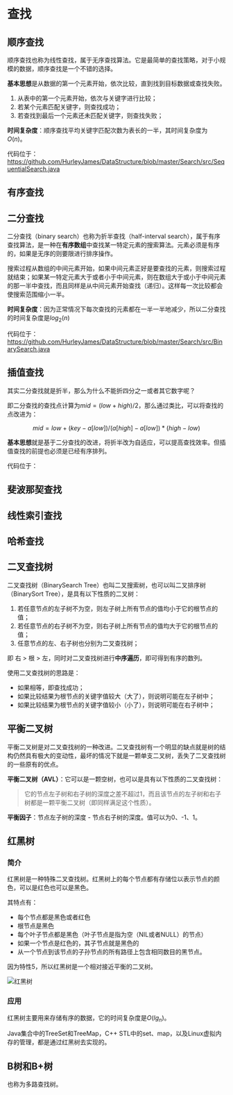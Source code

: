 # 查找

## 顺序查找

顺序查找也称为线性查找，属于无序查找算法。它是最简单的查找策略，对于小规模的数据，顺序查找是一个不错的选择。

**基本思想**是从数据的第一个元素开始，依次比较，直到找到目标数据或查找失败。

1. 从表中的第一个元素开始，依次与关键字进行比较；
2. 若某个元素匹配关键字，则查找成功；
3. 若查找到最后一个元素还未匹配关键字，则查找失败；

**时间复杂度**：顺序查找平均关键字匹配次数为表长的一半，其时间复杂度为$O(n)$。

代码位于：https://github.com/HurleyJames/DataStructure/blob/master/Search/src/SequentialSearch.java

## 有序查找

## 二分查找

二分查找（binary search）也称为折半查找（half-interval search），属于有序查找算法，是一种在**有序数组**中查找某一特定元素的搜索算法。元素必须是有序的，如果是无序的则要限进行排序操作。

搜索过程从数组的中间元素开始，如果中间元素正好是要查找的元素，则搜索过程就结束；如果某一特定元素大于或者小于中间元素，则在数组大于或小于中间元素的那一半中查找，而且同样是从中间元素开始查找（递归）。这样每一次比较都会使搜索范围缩小一半。

**时间复杂度**：因为正常情况下每次查找的元素都在一半一半地减少，所以二分查找的时间复杂度是$log_2(n)$

代码位于：https://github.com/HurleyJames/DataStructure/blob/master/Search/src/BinarySearch.java

## 插值查找

其实二分查找就是折半，那么为什么不能折四分之一或者其它数字呢？

即二分查找的查找点计算为$mid=(low+high)/2$，那么通过类比，可以将查找的点改进为：

$$
mid=low+(key-a[low])/(a[high]-a[low])*(high-low)
$$

**基本思想**就是基于二分查找的改进，将折半改为自适应，可以提高查找效率。但插值查找的前提也必须是已经有序排列。

代码位于：

## 斐波那契查找

## 线性索引查找

## 哈希查找

## 二叉查找树

二叉查找树（BinarySearch Tree）也叫二叉搜索树，也可以叫二叉排序树（BinarySort Tree），是具有以下性质的二叉树：

1. 若任意节点的左子树不为空，则左子树上所有节点的值均小于它的根节点的值；
2. 若任意节点的右子树不为空，则右子树上所有节点的值均大于它的根节点的值；
3. 任意节点的左、右子树也分别为二叉查找树；

即 右 > 根 > 左，同时对二叉查找树进行**中序遍历**，即可得到有序的数列。

使用二叉查找树的思路是：

* 如果相等，即查找成功；
* 如果比较结果为根节点的关键字值较大（大了），则说明可能在左子树中；
* 如果比较结果为根节点的关键字值较小（小了），则说明可能在右子树中；

## 平衡二叉树

平衡二叉树是对二叉查找树的一种改进。二叉查找树有一个明显的缺点就是树的结构仍然具有极大的变动性，最坏的情况下就是一颗单支二叉树，丢失了二叉查找树的一些原有的优点。

**平衡二叉树（AVL）**：它可以是一颗空树，也可以是具有以下性质的二叉查找树：

> 它的节点左子树和右子树的深度之差不超过1，而且该节点的左子树和右子树都是一颗平衡二叉树（即同样满足这个性质）。

**平衡因子**：节点左子树的深度 - 节点右子树的深度。值可以为0、-1、1。

## 红黑树

### 简介

红黑树是一种特殊二叉查找树。红黑树上的每个节点都有存储位以表示节点的颜色，可以是红色也可以是黑色。

其特点有：

* 每个节点都是黑色或者红色
* 根节点是黑色
* 每个叶子节点都是黑色（叶子节点是指为空（NIL或者NULL）的节点）
* 如果一个节点是红色的，其子节点就是黑色的
* 从一个节点到该节点的子孙节点的所有路径上包含相同数目的黑节点。

因为特性5，所以红黑树是一个相对接近平衡的二叉树。

![红黑树](https://i.loli.net/2021/01/07/SndZFzt1TBeiavb.png)

### 应用

红黑树主要用来存储有序的数据，它的时间复杂度是$O(lg_n)$。

Java集合中的TreeSet和TreeMap，C++ STL中的set、map，以及Linux虚拟内存的管理，都是通过红黑树去实现的。

## B树和B+树

也称为多路查找树。
